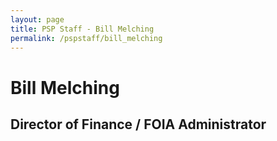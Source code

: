 ```yaml
---
layout: page
title: PSP Staff - Bill Melching
permalink: /pspstaff/bill_melching
---
```


# Bill Melching
## Director of Finance / FOIA Administrator

